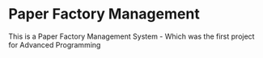 # Paper Factory Management
This is a Paper Factory Management System - Which was the first project for Advanced Programming
